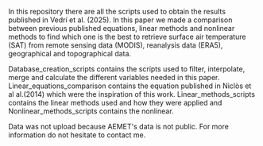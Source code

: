 In this repository there are all the scripts used to obtain the results published in Vedrí et al. (2025). In this paper we made a comparison between previous published equations, linear methods and nonlinear methods to find which one is the best to retrieve surface air temperature (SAT) from remote sensing data (MODIS), reanalysis data (ERA5), geographical and topographical data.

Database_creation_scripts contains the scripts used to filter, interpolate, merge and calculate the different variables needed in this paper.
Linear_equations_comparison contains the equation published in Niclòs et al al.(2014) which were the inspiration of this work.
Linear_methods_scripts contains the linear methods used and how they were applied and Nonlinear_methods_scripts contains the nonlinear.
 
Data was not upload because AEMET's data is not public. For more information do not hesitate to contact me.
